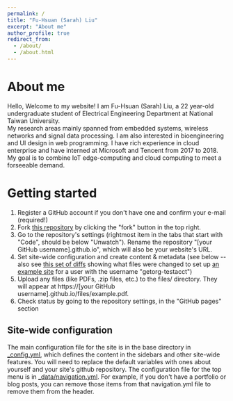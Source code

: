 ```yaml
---
permalink: /
title: "Fu-Hsuan (Sarah) Liu"
excerpt: "About me"
author_profile: true
redirect_from: 
  - /about/
  - /about.html
---
```


About me
======
Hello, Welcome to my website! I am Fu-Hsuan (Sarah) Liu, a 22 year-old undergraduate student of Electrical Engineering Department at National Taiwan University. <br/>
My research areas mainly spanned from embedded systems, wireless networks and signal data processing. I am also interested in bioengineering and UI design in web programming. 
I have rich experience in cloud enterprise and have interned at Microsoft and Tencent from 2017 to 2018.
My goal is to combine IoT edge-computing and cloud computing to meet a forseeable demand.  


Getting started
======
1. Register a GitHub account if you don't have one and confirm your e-mail (required!)
1. Fork [this repository](https://github.com/academicpages/academicpages.github.io) by clicking the "fork" button in the top right. 
1. Go to the repository's settings (rightmost item in the tabs that start with "Code", should be below "Unwatch"). Rename the repository "[your GitHub username].github.io", which will also be your website's URL.
1. Set site-wide configuration and create content & metadata (see below -- also see [this set of diffs](http://archive.is/3TPas) showing what files were changed to set up [an example site](https://getorg-testacct.github.io) for a user with the username "getorg-testacct")
1. Upload any files (like PDFs, .zip files, etc.) to the files/ directory. They will appear at https://[your GitHub username].github.io/files/example.pdf.  
1. Check status by going to the repository settings, in the "GitHub pages" section

Site-wide configuration
------
The main configuration file for the site is in the base directory in [_config.yml](https://github.com/academicpages/academicpages.github.io/blob/master/_config.yml), which defines the content in the sidebars and other site-wide features. You will need to replace the default variables with ones about yourself and your site's github repository. The configuration file for the top menu is in [_data/navigation.yml](https://github.com/academicpages/academicpages.github.io/blob/master/_data/navigation.yml). For example, if you don't have a portfolio or blog posts, you can remove those items from that navigation.yml file to remove them from the header. 

